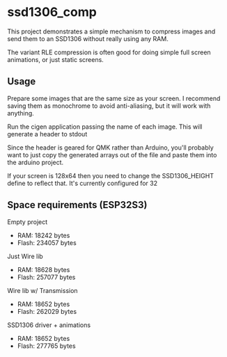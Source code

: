 # ssd1306_comp

This project demonstrates a simple mechanism to compress images and send them to an SSD1306 without really using any RAM.

The variant RLE compression is often good for doing simple full screen animations, or just static screens.

## Usage

Prepare some images that are the same size as your screen. I recommend saving them as monochrome to avoid anti-aliasing, but it will work with anything.

Run the cigen application passing the name of each image. This will generate a header to stdout

Since the header is geared for QMK rather than Arduino, you'll probably want to just copy the generated arrays out of the file and paste them into the arduino project.

If your screen is 128x64 then you need to change the SSD1306_HEIGHT define to reflect that. It's currently configured for 32

## Space requirements (ESP32S3)

Empty project
- RAM: 18242 bytes
- Flash: 234057 bytes

Just Wire lib
- RAM: 18628 bytes
- Flash: 257077 bytes

Wire lib w/ Transmission
- RAM: 18652 bytes
- Flash: 262029 bytes

SSD1306 driver + animations
- RAM: 18652 bytes
- Flash: 277765 bytes